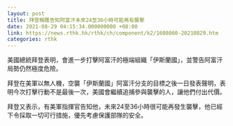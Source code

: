 ```yaml
---
layout: post
title: 拜登稱獲告知阿富汗未來24至36小時可能再有襲擊
date: 2021-08-29 04:15:34.000000000 +08:00
link: https://news.rthk.hk/rthk/ch/component/k2/1608060-20210829.htm
categories: rthk
---
```


美國總統拜登表明，會進一步打擊阿富汗的極端組織「伊斯蘭國」，並警告阿富汗局勢仍然極度危險。

拜登在美軍以無人機，空襲「伊斯蘭國」阿富汗分支的目標之後一日發表聲明，表明今次打擊行動不是最後一次，美國會繼續追捕參與襲擊的人，讓他們付出代價。

拜登又表示，有美軍指揮官告知他，未來24至36小時很可能再發生襲擊，他已經下令採取一切可行措施，優先考慮保護部隊的安全。
